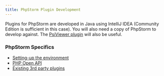 ```yaml
---
title: PhpStorm Plugin Development
---
```


Plugins for PhpStorm are developed in Java using IntelliJ IDEA (Community Edition is sufficient in this case). You will also need a copy of PhpStorm to develop against. The [PsiViewer plugin](https://plugins.jetbrains.com/plugin/227-psiviewer) will also be useful.

### PhpStorm Specifics

* [Setting-up the environment](setting_up_environment.md)
* [PHP Open API](php_open_api.md)
* [Existing 3rd party plugins](existing_plugins.md)
